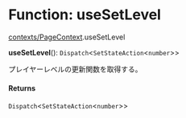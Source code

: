 # Function: useSetLevel

[contexts/PageContext](../modules/contexts_PageContext.md).useSetLevel

**useSetLevel**(): `Dispatch`\<`SetStateAction`\<`number`\>\>

プレイヤーレベルの更新関数を取得する。

#### Returns

`Dispatch`\<`SetStateAction`\<`number`\>\>
